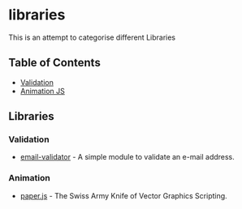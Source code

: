 # libraries

This is an attempt to categorise different Libraries 

## Table of Contents

- [Validation](#Validation)
- [Animation JS](#Animation)

Libraries
-------

### Validation

- [email-validator](https://www.npmjs.com/package/email-validator) - A simple module to validate an e-mail address.

### Animation

- [paper.js](http://paperjs.org) - The Swiss Army Knife of Vector Graphics Scripting.

